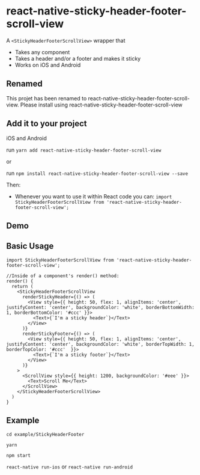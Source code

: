 # react-native-sticky-header-footer-scroll-view
A `<StickyHeaderFooterScrollView>` wrapper that

- Takes any component
- Takes a header and/or a footer and makes it sticky
- Works on iOS and Android

## Renamed
This projet has been renamed to react-native-sticky-header-footer-scroll-view. Please install using react-native-sticky-header-footer-scroll-view

## Add it to your project

iOS and Android

run `yarn add react-native-sticky-header-footer-scroll-view`

or

run `npm install react-native-sticky-header-footer-scroll-view --save`

Then:

- Whenever you want to use it within React code you can: `import
StickyHeaderFooterScrollView from 'react-native-sticky-header-footer-scroll-view';`

## Demo

## Basic Usage

```
import StickyHeaderFooterScrollView from 'react-native-sticky-header-footer-scroll-view';

//Inside of a component's render() method:
render() {
  return (
    <StickyHeaderFooterScrollView
      renderStickyHeader={() => (
        <View style={{ height: 50, flex: 1, alignItems: 'center', justifyContent: 'center', backgroundColor: 'white', borderBottomWidth: 1, borderBottomColor: '#ccc' }}>
          <Text>{`I'm a sticky header`}</Text>
        </View>
      )}
      renderStickyFooter={() => (
        <View style={{ height: 50, flex: 1, alignItems: 'center', justifyContent: 'center', backgroundColor: 'white', borderTopWidth: 1, borderTopColor: '#ccc'  }}>
          <Text>{`I'm a sticky footer`}</Text>
        </View>
      )}
    >
      <ScrollView style={{ height: 1200, backgroundColor: '#eee' }}>
        <Text>Scroll Me</Text>
      </ScrollView>
    </StickyHeaderFooterScrollView>
  )
}
```

## Example

`cd example/StickyHeaderFooter`

`yarn`

`npm start`

`react-native run-ios` or `react-native run-android`
